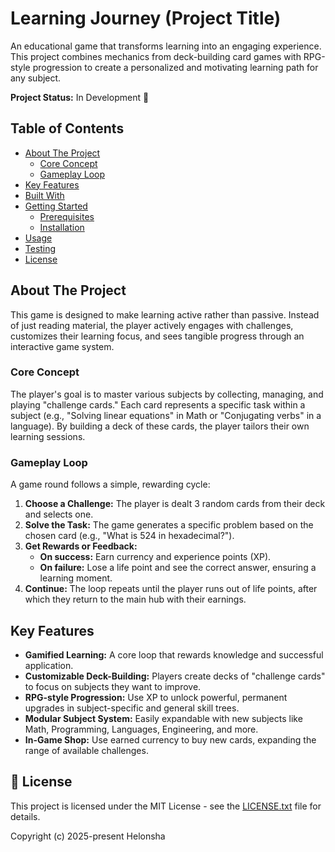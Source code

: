 # Learning Journey (Project Title)

An educational game that transforms learning into an engaging experience. This project combines mechanics from deck-building card games with RPG-style progression to create a personalized and motivating learning path for any subject.

**Project Status:** In Development 🚧

## Table of Contents

- [About The Project](#about-the-project)
  - [Core Concept](#core-concept)
  - [Gameplay Loop](#gameplay-loop)
- [Key Features](#key-features)
- [Built With](#built-with)
- [Getting Started](#getting-started)
  - [Prerequisites](#prerequisites)
  - [Installation](#installation)
- [Usage](#usage)
- [Testing](#testing)
- [License](#license)

## About The Project

This game is designed to make learning active rather than passive. Instead of just reading material, the player actively engages with challenges, customizes their learning focus, and sees tangible progress through an interactive game system.

### Core Concept

The player's goal is to master various subjects by collecting, managing, and playing "challenge cards." Each card represents a specific task within a subject (e.g., "Solving linear equations" in Math or "Conjugating verbs" in a language). By building a deck of these cards, the player tailors their own learning sessions.

### Gameplay Loop

A game round follows a simple, rewarding cycle:

1.  **Choose a Challenge:** The player is dealt 3 random cards from their deck and selects one.
2.  **Solve the Task:** The game generates a specific problem based on the chosen card (e.g., "What is 524 in hexadecimal?").
3.  **Get Rewards or Feedback:**
    - **On success:** Earn currency and experience points (XP).
    - **On failure:** Lose a life point and see the correct answer, ensuring a learning moment.
4.  **Continue:** The loop repeats until the player runs out of life points, after which they return to the main hub with their earnings.

## Key Features

-   **Gamified Learning:** A core loop that rewards knowledge and successful application.
-   **Customizable Deck-Building:** Players create decks of "challenge cards" to focus on subjects they want to improve.
-   **RPG-style Progression:** Use XP to unlock powerful, permanent upgrades in subject-specific and general skill trees.
-   **Modular Subject System:** Easily expandable with new subjects like Math, Programming, Languages, Engineering, and more.
-   **In-Game Shop:** Use earned currency to buy new cards, expanding the range of available challenges.

## 📑 License

This project is licensed under the MIT License - see the [LICENSE.txt](LICENSE.txt) file for details.

Copyright (c) 2025-present Helonsha
